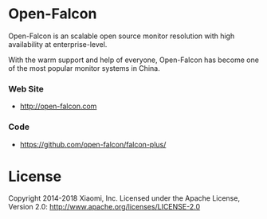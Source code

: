 
# Open-Falcon

Open-Falcon is an scalable open source monitor resolution with high availability at enterprise-level.

With the warm support and help of everyone, Open-Falcon has become one of the most popular monitor systems in China.

### Web Site

- http://open-falcon.com

### Code
- https://github.com/open-falcon/falcon-plus/

# License

Copyright 2014-2018 Xiaomi, Inc.
Licensed under the Apache License,
Version 2.0:
http://www.apache.org/licenses/LICENSE-2.0
